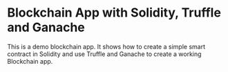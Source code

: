 # Blockchain App with Solidity, Truffle and Ganache
This is a demo blockchain app. It shows how to create a simple smart contract in Solidity and use Truffle and Ganache to create a working Blockchain app.
